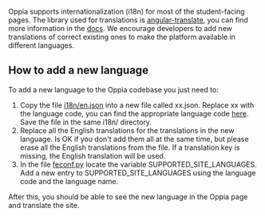 Oppia supports internationalization (i18n) for most of the student-facing pages. The library used for translations is [angular-translate](http://angular-translate.github.io/), you can find more information in the [docs](https://angular-translate.github.io/docs/#/guide). We encourage developers to add new translations of correct existing ones to make the platform available in different languages.

## How to add a new language

To add a new language to the Oppia codebase you just need to:

1. Copy the file [i18n/en.json](https://github.com/oppia/oppia/blob/develop/i18n/en.json) into a new file called xx.json. Replace xx with the language code, you can find the appropriate language code [here](https://en.wikipedia.org/wiki/List_of_ISO_639-1_codes). Save the file in the same i18n/ directory.
2. Replace all the English translations for the translations in the new language. Is OK if you don't add them all at the same time, but please erase all the English translations from the file. If a translation key is missing, the English translation will be used.
3. In the file [feconf.py](https://github.com/oppia/oppia/blob/develop/feconf.py) locate the variable SUPPORTED_SITE_LANGUAGES. Add a new entry to SUPPORTED_SITE_LANGUAGES using the language code and the language name.

After this, you should be able to see the new language in the Oppia page and translate the site.